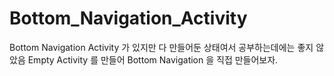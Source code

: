 # Bottom_Navigation_Activity
Bottom Navigation Activity 가 있지만 다 만들어둔 상태여서 공부하는데에는 좋지 않았음 Empty Activity 를 만들어 Bottom Navigation 을 직접 만들어보자.
